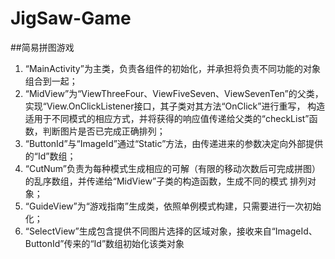 # JigSaw-Game
##简易拼图游戏
1. “MainActivity”为主类，负责各组件的初始化，并承担将负责不同功能的对象组合到一起；  
2. “MidView”为“ViewThreeFour、ViewFiveSeven、ViewSevenTen”的父类，实现“View.OnClickListener接口，其子类对其方法“OnClick”进行重写，
   构造适用于不同模式的相应方式，并将获得的响应值传递给父类的“checkList”函数，判断图片是否已完成正确排列；  
3. “ButtonId”与“ImageId”通过“Static”方法，由传递进来的参数决定向外部提供的“Id”数组；  
4. “CutNum”负责为每种模式生成相应的可解（有限的移动次数后可完成拼图）的乱序数组，并传递给“MidView”子类的构造函数，生成不同的模式
   排列对象；  
5. “GuideView”为“游戏指南”生成类，依照单例模式构建，只需要进行一次初始化；  
6. “SelectView”生成包含提供不同图片选择的区域对象，接收来自“ImageId、ButtonId”传来的“Id”数组初始化该类对象
